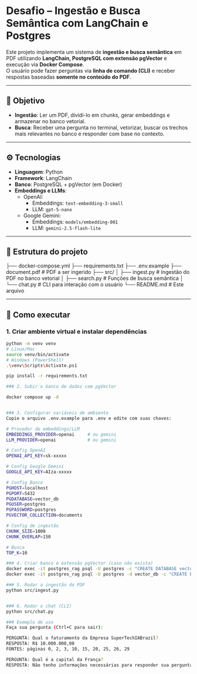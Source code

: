 # Desafio – Ingestão e Busca Semântica com LangChain e Postgres

Este projeto implementa um sistema de **ingestão e busca semântica** em PDF utilizando **LangChain, PostgreSQL com extensão pgVector** e execução via **Docker Compose**.  
O usuário pode fazer perguntas via **linha de comando (CLI)** e receber respostas baseadas **somente no conteúdo do PDF**.

---

## 📌 Objetivo
- **Ingestão**: Ler um PDF, dividi-lo em chunks, gerar embeddings e armazenar no banco vetorial.
- **Busca**: Receber uma pergunta no terminal, vetorizar, buscar os trechos mais relevantes no banco e responder com base no contexto.

---

## ⚙️ Tecnologias
- **Linguagem**: Python
- **Framework**: LangChain
- **Banco**: PostgreSQL + pgVector (em Docker)
- **Embeddings e LLMs**:
  - OpenAI:  
    - Embeddings: `text-embedding-3-small`  
    - LLM: `gpt-5-nano`
  - Google Gemini:  
    - Embeddings: `models/embedding-001`  
    - LLM: `gemini-2.5-flash-lite`

---

## 📂 Estrutura do projeto

├── docker-compose.yml
├── requirements.txt
├── .env.example
├── document.pdf # PDF a ser ingerido
├── src/
│ ├── ingest.py # Ingestão do PDF no banco vetorial
│ ├── search.py # Funções de busca semântica
│ └── chat.py # CLI para interação com o usuário
└── README.md # Este arquivo


---

## 🚀 Como executar

### 1. Criar ambiente virtual e instalar dependências
```bash
python -m venv venv
# Linux/Mac
source venv/bin/activate
# Windows (PowerShell)
.\venv\Scripts\Activate.ps1

pip install -r requirements.txt

### 2. Subir o banco de dados com pgVector

docker compose up -d


### 3. Configurar variáveis de ambiente
Copie o arquivo .env.example para .env e edite com suas chaves:

# Provedor de embeddings/LLM
EMBEDDINGS_PROVIDER=openai     # ou gemini
LLM_PROVIDER=openai            # ou gemini

# Config OpenAI
OPENAI_API_KEY=sk-xxxxx

# Config Google Gemini
GOOGLE_API_KEY=AIza-xxxxx

# Config Banco
PGHOST=localhost
PGPORT=5432
PGDATABASE=vector_db
PGUSER=postgres
PGPASSWORD=postgres
PGVECTOR_COLLECTION=documents

# Config de ingestão
CHUNK_SIZE=1000
CHUNK_OVERLAP=150

# Busca
TOP_K=10

### 4. Criar banco e extensão pgVector (caso não exista)
docker exec -it postgres_rag psql -U postgres -c "CREATE DATABASE vector_db;"
docker exec -it postgres_rag psql -U postgres -d vector_db -c "CREATE EXTENSION IF NOT EXISTS vector;"

### 5. Rodar a ingestão do PDF
python src/ingest.py


### 6. Rodar o chat (CLI)
python src/chat.py

### Exemplo de uso
Faça sua pergunta (Ctrl+C para sair):

PERGUNTA: Qual o faturamento da Empresa SuperTechIABrazil?
RESPOSTA: R$ 10.000.000,00
FONTES: páginas 0, 2, 3, 10, 15, 20, 25, 26, 29

PERGUNTA: Qual é a capital da França?
RESPOSTA: Não tenho informações necessárias para responder sua pergunta.
